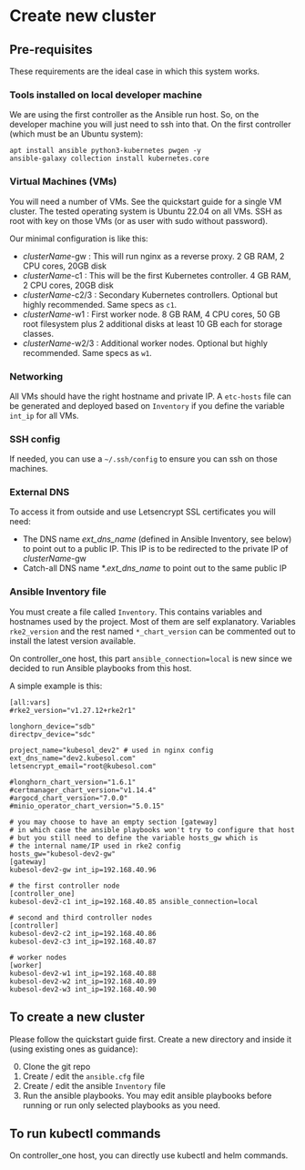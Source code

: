 # Create new cluster

## Pre-requisites

These requirements are the ideal case in which this system works.

### Tools installed on local developer machine

We are using the first controller as the Ansible run host. So, on the developer machine you will just need to ssh into that. On the first controller (which must be an Ubuntu system):

```
apt install ansible python3-kubernetes pwgen -y
ansible-galaxy collection install kubernetes.core
```

### Virtual Machines (VMs)

You will need a number of VMs. See the quickstart guide for a single VM cluster. The tested operating system is Ubuntu 22.04 on all VMs. SSH as root with key on those VMs (or as user with sudo without password).

Our minimal configuration is like this:

- _clusterName_-gw : This will run nginx as a reverse proxy. 2 GB RAM, 2 CPU cores, 20GB disk
- _clusterName_-c1 : This will be the first Kubernetes controller. 4 GB RAM, 2 CPU cores, 20GB disk
- _clusterName_-c2/3 : Secondary Kubernetes controllers. Optional but highly recommended. Same specs as `c1`.
- _clusterName_-w1 : First worker node. 8 GB RAM, 4 CPU cores, 50 GB root filesystem plus 2 additional disks at least 10 GB each for storage classes. 
- _clusterName_-w2/3 : Additional worker nodes. Optional but highly recommended. Same specs as `w1`.

### Networking

All VMs should have the right hostname and private IP. A `etc-hosts` file can be generated and deployed based on `Inventory` if you define the variable `int_ip` for all VMs. 

### SSH config
If needed, you can use a `~/.ssh/config` to ensure you can ssh on those machines.

### External DNS

To access it from outside and use Letsencrypt SSL certificates you will need:

- The DNS name _ext_dns_name_ (defined in Ansible Inventory, see below) to point out to a public IP. This IP is to be redirected to the private IP of _clusterName_-gw 
- Catch-all DNS name *._ext_dns_name_ to point out to the same public IP

### Ansible Inventory file

You must create a file called `Inventory`. This contains variables and hostnames used by the project. Most of them are self explanatory. Variables `rke2_version` and the rest named `*_chart_version` can be commented out to install the latest version available. 

On controller_one host, this part `ansible_connection=local` is new since we decided to run Ansible playbooks from this host.

A simple example is this:

```
[all:vars]
#rke2_version="v1.27.12+rke2r1"

longhorn_device="sdb"
directpv_device="sdc"

project_name="kubesol_dev2" # used in nginx config
ext_dns_name="dev2.kubesol.com"
letsencrypt_email="root@kubesol.com"

#longhorn_chart_version="1.6.1"
#certmanager_chart_version="v1.14.4"
#argocd_chart_version="7.0.0"
#minio_operator_chart_version="5.0.15"

# you may choose to have an empty section [gateway]
# in which case the ansible playbooks won't try to configure that host
# but you still need to define the variable hosts_gw which is
# the internal name/IP used in rke2 config 
hosts_gw="kubesol-dev2-gw"
[gateway]
kubesol-dev2-gw int_ip=192.168.40.96

# the first controller node
[controller_one]
kubesol-dev2-c1 int_ip=192.168.40.85 ansible_connection=local

# second and third controller nodes
[controller]
kubesol-dev2-c2 int_ip=192.168.40.86
kubesol-dev2-c3 int_ip=192.168.40.87

# worker nodes
[worker]
kubesol-dev2-w1 int_ip=192.168.40.88
kubesol-dev2-w2 int_ip=192.168.40.89
kubesol-dev2-w3 int_ip=192.168.40.90
```

## To create a new cluster

Please follow the quickstart guide first. Create a new directory and inside it (using existing ones as guidance):

0. Clone the git repo
1. Create / edit the `ansible.cfg` file
2. Create / edit the ansible `Inventory` file
4. Run the ansible playbooks. You may edit ansible playbooks before running or run only selected playbooks as you need.

## To run kubectl commands

On controller_one host, you can directly use kubectl and helm commands. 


